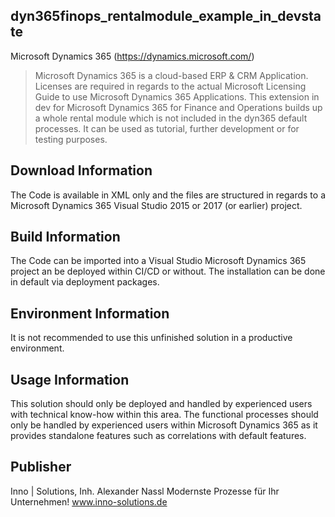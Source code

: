 ## dyn365finops_rentalmodule_example_in_devstate
Microsoft Dynamics 365 (https://dynamics.microsoft.com/)
> Microsoft Dynamics 365 is a cloud-based ERP & CRM Application. 
> Licenses are required in regards to the actual Microsoft Licensing Guide to use Microsoft Dynamics 365 Applications.
> This extension in dev for Microsoft Dynamics 365 for Finance and Operations builds up a whole rental module which is not included in the dyn365 default processes.
> It can be used as tutorial, further development or for testing purposes.

## Download Information
The Code is available in XML only and the files are structured in regards to a Microsoft Dynamics 365 Visual Studio 2015 or 2017 (or earlier) project. 

## Build Information
The Code can be imported into a Visual Studio Microsoft Dynamics 365 project an be deployed within CI/CD or without. The installation can be done in default via deployment packages.

## Environment Information
It is not recommended to use this unfinished solution in a productive environment.

## Usage Information
This solution should only be deployed and handled by experienced users with technical know-how within this area. The functional processes should only be handled by experienced users within Microsoft Dynamics 365 as it provides standalone features such as correlations with default features.

## Publisher
Inno | Solutions, Inh. Alexander Nassl
Modernste Prozesse für Ihr Unternehmen!
www.inno-solutions.de
